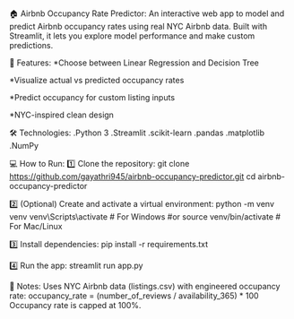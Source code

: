🏠 Airbnb Occupancy Rate Predictor:
An interactive web app to model and predict Airbnb occupancy rates using real NYC Airbnb data.
Built with Streamlit, it lets you explore model performance and make custom predictions.

🚀 Features:
*Choose between Linear Regression and Decision Tree

*Visualize actual vs predicted occupancy rates

*Predict occupancy for custom listing inputs

*NYC-inspired clean design

🛠 Technologies:
.Python 3
.Streamlit
.scikit-learn
.pandas
.matplotlib
.NumPy

💻 How to Run:
1️⃣ Clone the repository:
git clone https://github.com/gayathri945/airbnb-occupancy-predictor.git
cd airbnb-occupancy-predictor

2️⃣ (Optional) Create and activate a virtual environment:
python -m venv venv
venv\Scripts\activate  # For Windows
#or
source venv/bin/activate  # For Mac/Linux

3️⃣ Install dependencies:
pip install -r requirements.txt

4️⃣ Run the app:
streamlit run app.py

📌 Notes:
Uses NYC Airbnb data (listings.csv) with engineered occupancy rate:
occupancy_rate = (number_of_reviews / availability_365) * 100
Occupancy rate is capped at 100%.
